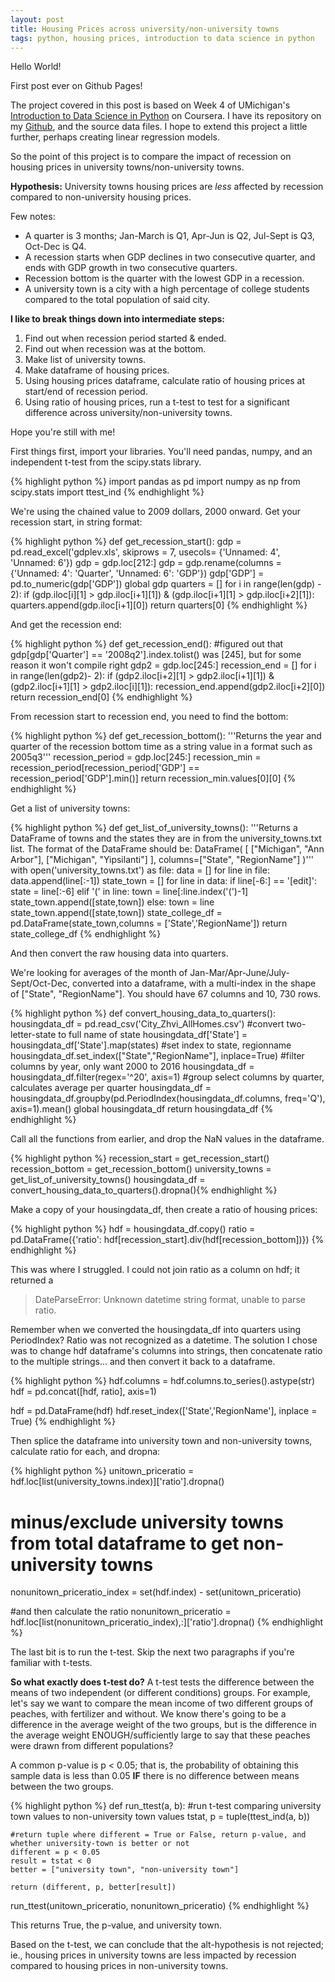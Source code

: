 ```yaml
---
layout: post
title: Housing Prices across university/non-university towns
tags: python, housing prices, introduction to data science in python
---
```


Hello World!

First post ever on Github Pages!

The project covered in this post is based on Week 4 of UMichigan's [Introduction to Data Science in Python](https://www.coursera.org/learn/python-data-analysis/home/welcome) on Coursera. I have its repository on my [Github](https://github.com/aliciasueyee/Introduction-to-Data-Science-with-Python), and the source data files. I hope to extend this project a little further, perhaps creating linear regression models.

So the point of this project is to compare the impact of recession on housing prices in university towns/non-university towns.

**Hypothesis:** University towns housing prices are *less* affected by recession compared to non-university housing prices.

Few notes:
* A quarter is 3 months; Jan-March is Q1, Apr-Jun is Q2, Jul-Sept is Q3, Oct-Dec is Q4.
* A recession starts when GDP declines in two consecutive quarter, and ends with GDP growth in two consecutive quarters.
* Recession bottom is the quarter with the lowest GDP in a recession.
* A university town is a city with a high percentage of college students compared to the total population of said city. 

**I like to break things down into intermediate steps:**
1. Find out when recession period started & ended.
2. Find out when recession was at the bottom.
3. Make list of university towns.
4. Make dataframe of housing prices.
5. Using housing prices dataframe, calculate ratio of housing prices at start/end of recession period.
6. Using ratio of housing prices, run a t-test to test for a significant difference across university/non-university towns. 

Hope you're still with me!

First things first, import your libraries. You'll need pandas, numpy, and an independent t-test from the scipy.stats library.

{% highlight python %}
import pandas as pd
import numpy as np
from scipy.stats import ttest_ind
{% endhighlight %}

We're using the chained value to 2009 dollars, 2000 onward. Get your recession start, in string format:

{% highlight python %}
def get_recession_start():
    gdp = pd.read_excel('gdplev.xls', skiprows = 7, usecols= {'Unnamed: 4', 'Unnamed: 6'})
    gdp = gdp.loc[212:]
    gdp = gdp.rename(columns = {'Unnamed: 4': 'Quarter', 'Unnamed: 6': 'GDP'})
    gdp['GDP'] = pd.to_numeric(gdp['GDP'])
    global gdp
    quarters = []
    for i in range(len(gdp) - 2):
        if (gdp.iloc[i][1] > gdp.iloc[i+1][1]) & (gdp.iloc[i+1][1] > gdp.iloc[i+2][1]):
            quarters.append(gdp.iloc[i+1][0])
    return quarters[0]
{% endhighlight %}

And get the recession end:

{% highlight python %}
def get_recession_end():
    #figured out that gdp[gdp['Quarter'] == '2008q2'].index.tolist() was [245], but for some reason it won't compile right
    gdp2 = gdp.loc[245:]
    recession_end = []
    for i in range(len(gdp2)- 2):
        if (gdp2.iloc[i+2][1] > gdp2.iloc[i+1][1])  & (gdp2.iloc[i+1][1] > gdp2.iloc[i][1]):
            recession_end.append(gdp2.iloc[i+2][0])
    return recession_end[0]
{% endhighlight %}

From recession start to recession end, you need to find the bottom:

{% highlight python %}
def get_recession_bottom():
    '''Returns the year and quarter of the recession bottom time as a 
    string value in a format such as 2005q3'''
    recession_period = gdp.loc[245:]
    recession_min = recession_period[recession_period['GDP'] == recession_period['GDP'].min()]
    return recession_min.values[0][0]
{% endhighlight %}

Get a list of university towns:

{% highlight python %}
def get_list_of_university_towns():
    '''Returns a DataFrame of towns and the states they are in from the 
    university_towns.txt list. The format of the DataFrame should be:
    DataFrame( [ ["Michigan", "Ann Arbor"], ["Michigan", "Yipsilanti"] ], 
    columns=["State", "RegionName"]  )'''
    with open('university_towns.txt') as file:
        data = []
        for line in file:
            data.append(line[:-1])
    state_town = []
    for line in data:
        if line[-6:] == '[edit]':
            state = line[:-6]
        elif '(' in line:
            town = line[:line.index('(')-1]
            state_town.append([state,town])
        else:
            town = line
            state_town.append([state,town])
    state_college_df = pd.DataFrame(state_town,columns = ['State','RegionName'])
    return state_college_df
{% endhighlight %}

And then convert the raw housing data into quarters.

We're looking for averages of the month of Jan-Mar/Apr-June/July-Sept/Oct-Dec, converted into a dataframe, with a multi-index in the shape of ["State", "RegionName"]. You should have 67 columns and 10, 730 rows. 

{% highlight python %}
def convert_housing_data_to_quarters():
    housingdata_df = pd.read_csv('City_Zhvi_AllHomes.csv')
    #convert two-letter-state to full name of state
    housingdata_df['State'] = housingdata_df['State'].map(states)
    #set index to state, regionname
    housingdata_df.set_index(["State","RegionName"], inplace=True)
    #filter columns by year, only want 2000 to 2016
    housingdata_df = housingdata_df.filter(regex='^20', axis=1)
    #group select columns by quarter, calculates average per quarter
    housingdata_df = housingdata_df.groupby(pd.PeriodIndex(housingdata_df.columns, freq='Q'), axis=1).mean()
    global housingdata_df
    return housingdata_df
{% endhighlight %}

Call all the functions from earlier, and drop the NaN values in the dataframe.

{% highlight python %}
recession_start = get_recession_start()
recession_bottom = get_recession_bottom()
university_towns = get_list_of_university_towns()
housingdata_df = convert_housing_data_to_quarters().dropna(){% endhighlight %}

Make a copy of your housingdata_df, then create a ratio of housing prices:

{% highlight python %}
hdf = housingdata_df.copy()
ratio = pd.DataFrame({'ratio': hdf[recession_start].div(hdf[recession_bottom])})
{% endhighlight %}

This was where I struggled. I could not join ratio as a column on hdf; it returned a 

> DateParseError: Unknown datetime string format, unable to parse ratio.

Remember when we converted the housingdata_df into quarters using PeriodIndex? Ratio was not recognized as a datetime. The solution I chose was to change hdf dataframe's columns into strings, then concatenate ratio to the multiple strings... and then convert it back to a dataframe. 

{% highlight python %}
hdf.columns = hdf.columns.to_series().astype(str)
hdf = pd.concat([hdf, ratio], axis=1)

hdf = pd.DataFrame(hdf)
hdf.reset_index(['State','RegionName'], inplace = True)
{% endhighlight %}

Then splice the dataframe into university town and non-university towns, calculate ratio for each, and dropna:

{% highlight python %}
unitown_priceratio = hdf.loc[list(university_towns.index)]['ratio'].dropna()

# minus/exclude university towns from total dataframe to get non-university towns
nonunitown_priceratio_index = set(hdf.index) - set(unitown_priceratio)

#and then calculate the ratio
nonunitown_priceratio = hdf.loc[list(nonunitown_priceratio_index),:]['ratio'].dropna()
{% endhighlight %}

The last bit is to run the t-test. Skip the next two paragraphs if you're familiar with t-tests.

**So what exactly does t-test do?** 
A t-test tests the difference between the means of two independent (or different conditions) groups. For example, let's say we want to compare the mean income of two different groups of peaches, with fertilizer and without. We know there's going to be a difference in the average weight of the two groups, but is the difference in the average weight ENOUGH/sufficiently large to say that these peaches were drawn from different populations?

A common p-value is p < 0.05; that is, the probability of obtaining this sample data is less than 0.05 <b>IF</b> there is no difference between means between the two groups.  

{% highlight python %}
def run_ttest(a, b):
  #run t-test comparing university town values to non-university town values
    tstat, p = tuple(ttest_ind(a, b))
    
    #return tuple where different = True or False, return p-value, and whether university-town is better or not
    different = p < 0.05
    result = tstat < 0
    better = ["university town", "non-university town"]
    
    return (different, p, better[result])

run_ttest(unitown_priceratio, nonunitown_priceratio)
{% endhighlight %}

This returns True, the p-value, and university town. 

Based on the t-test, we can conclude that the alt-hypothesis is not rejected; ie., housing prices in university towns are less impacted by recession compared to housing prices in non-university towns.
